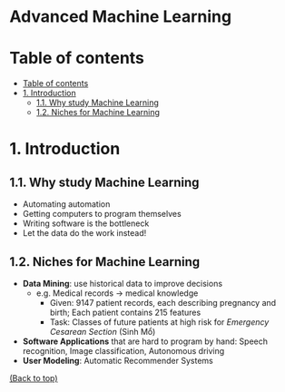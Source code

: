 # Advanced Machine Learning

# Table of contents
- [Table of contents](#table-of-contents)
- [1. Introduction](#1-introduction)
  - [1.1. Why study Machine Learning](#11-why-study-machine-learning)
  - [1.2. Niches for Machine Learning](#12-niches-for-machine-learning)


# 1. Introduction
## 1.1. Why study Machine Learning
- Automating automation
- Getting computers to program themselves
- Writing software is the bottleneck
- Let the data do the work instead!

## 1.2. Niches for Machine Learning
- **Data Mining**: use historical data to improve decisions
  - e.g. Medical records &#8594; medical knowledge
    - Given: 9147 patient records, each describing pregnancy and birth; Each patient contains 215 features
    - Task: Classes of future patients at high risk for *Emergency Cesarean Section* (Sinh Mổ)
- **Software Applications** that are hard to program by hand: Speech recognition, Image classification, Autonomous driving
- **User Modeling**: Automatic Recommender Systems



[(Back to top)](#table-of-contents)
